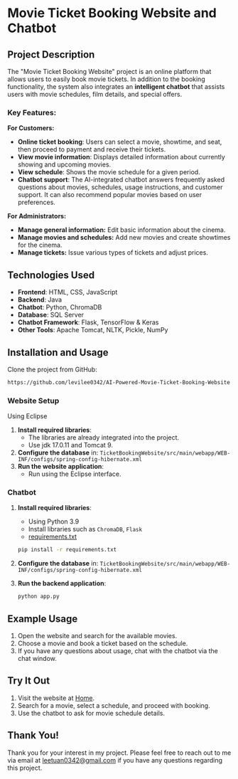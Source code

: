 # Movie Ticket Booking Website and Chatbot

## Project Description

The "Movie Ticket Booking Website" project is an online platform that allows users to easily book movie tickets. In addition to the booking functionality, the system also integrates an **intelligent chatbot** that assists users with movie schedules, film details, and special offers.

### Key Features:

**For Customers:**

- **Online ticket booking**: Users can select a movie, showtime, and seat, then proceed to payment and receive their tickets.
- **View movie information**: Displays detailed information about currently showing and upcoming movies.
- **View schedule**: Shows the movie schedule for a given period.
- **Chatbot support**: The AI-integrated chatbot answers frequently asked questions about movies, schedules, usage instructions, and customer support. It can also recommend popular movies based on user preferences.

**For Administrators:**

- **Manage general information:** Edit basic information about the cinema.
- **Manage movies and schedules:** Add new movies and create showtimes for the cinema.
- **Manage tickets:** Issue various types of tickets and adjust prices.

## Technologies Used

- **Frontend**: HTML, CSS, JavaScript
- **Backend**: Java
- **Chatbot**: Python, ChromaDB
- **Database**: SQL Server
- **Chatbot Framework**: Flask, TensorFlow & Keras
- **Other Tools**: Apache Tomcat, NLTK, Pickle, NumPy

## Installation and Usage

Clone the project from GitHub:

```bash
https://github.com/levilee0342/AI-Powered-Movie-Ticket-Booking-Website
```
### Website Setup

Using Eclipse

1. **Install required libraries**:
    - The libraries are already integrated into the project.
    - Use jdk 17.0.11 and Tomcat 9.
2. **Configure the database** in: `TicketBookingWebsite/src/main/webapp/WEB-INF/configs/spring-config-hibernate.xml`
3. **Run the website application**:
    - Run using the Eclipse interface.

### Chatbot

1. **Install required libraries**:
    - Using Python 3.9 
    - Install libraries such as `ChromaDB`, `Flask`
    - [requirements.txt](https://github.com/user-attachments/files/18357355/requirements.txt)
    ```bash
    pip install -r requirements.txt
    ```

3. **Configure the database** in:
    `TicketBookingWebsite/src/main/webapp/WEB-INF/configs/spring-config-hibernate.xml`

4. **Run the backend application**:

    ```bash
    python app.py
    ```

## Example Usage

1. Open the website and search for the available movies.
2. Choose a movie and book a ticket based on the schedule.
3. If you have any questions about usage, chat with the chatbot via the chat window.

## Try It Out

1. Visit the website at [Home](http://localhost:9999/DoAnWebCinema/).
2. Search for a movie, select a schedule, and proceed with booking.
3. Use the chatbot to ask for movie schedule details.

## Thank You!

Thank you for your interest in my project. Please feel free to reach out to me via email at [leetuan0342@gmail.com](mailto:leetuan0342@gmail.com) if you have any questions regarding this project.
